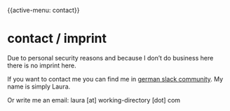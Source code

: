{{active-menu: contact}}

# contact / imprint

Due to personal security reasons and because I don’t do business here there is no imprint here.

If you want to contact me you can find me in [german slack community](https://de.wordpress.org/slack/). My name is simply Laura.

Or write me an email: laura \[at\] working-directory \[dot\] com